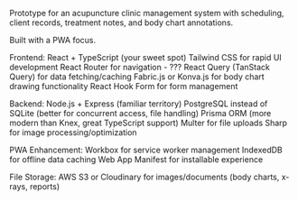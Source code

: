 Prototype for an acupuncture clinic management system with scheduling, client records, treatment notes, and body chart annotations. 

Built with a PWA focus.

Frontend:
React + TypeScript (your sweet spot)
Tailwind CSS for rapid UI development
React Router for navigation - ??? 
React Query (TanStack Query) for data fetching/caching
Fabric.js or Konva.js for body chart drawing functionality
React Hook Form for form management

Backend:
Node.js + Express (familiar territory)
PostgreSQL instead of SQLite (better for concurrent access, file handling)
Prisma ORM (more modern than Knex, great TypeScript support)
Multer for file uploads
Sharp for image processing/optimization

PWA Enhancement:
Workbox for service worker management
IndexedDB for offline data caching
Web App Manifest for installable experience

File Storage:
AWS S3 or Cloudinary for images/documents (body charts, x-rays, reports)
